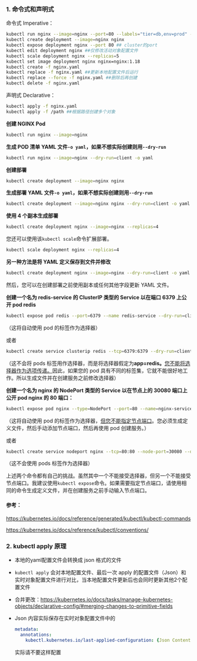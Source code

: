 ### 1. 命令式和声明式

命令式 Imperative：

```bash
kubectl run nginx --image=nginx --port=80 --labels="tier=db,env=prod" --expose=true  ##container的port
kubectl create deployment --image=nginx nginx
kubectl expose deployment nginx --port 80 ## cluster的port
kubectl edit deployment nginx ##仅修改活动对象配置文件
kubectl scale deployment nginx --replicas=5
kubectl set image deployment nginx nginx=nginx:1.18
kubectl create -f nginx.yaml
kubectl replace -f nginx.yaml ##更新本地配置文件后运行
kubectl replace --force -f nginx.yaml ##删除后再创建
kubectl delete -f nginx.yaml
```

声明式 Declarative：

```bash
kubectl apply -f nginx.yaml
kubectl apply -f /path ##根据路径创建多个对象
```

**创建 NGINX Pod**

```bash
kubectl run nginx --image=nginx
```

**生成 POD 清单 YAML 文件`-o yaml`，如果不想实际创建则用`--dry-run`**

```bash
kubectl run nginx --image=nginx --dry-run=client -o yaml
```

**创建部署**

```bash
kubectl create deployment --image=nginx nginx
```

**生成部署 YAML 文件`-o yaml`，如果不想实际创建则用`--dry-run`**

```bash
kubectl create deployment --image=nginx nginx --dry-run=client -o yaml
```

**使用 4 个副本生成部署**

```bash
kubectl create deployment nginx --image=nginx --replicas=4
```

您还可以使用该`kubectl scale`命令扩展部署。

```bash
kubectl scale deployment nginx --replicas=4
```

**另一种方法是将 YAML 定义保存到文件并修改**

```bash
kubectl create deployment nginx --image=nginx --dry-run=client -o yaml > nginx-deployment.yaml
```

然后，您可以在创建部署之前使用副本或任何其他字段更新 YAML 文件。

**创建一个名为 redis-service 的 ClusterIP 类型的 Service 以在端口 6379 上公开 pod redis**

```bash
kubectl expose pod redis --port=6379 --name redis-service --dry-run=client -o yaml
```

（这将自动使用 pod 的标签作为选择器）

或者

```bash
kubectl create service clusterip redis --tcp=6379:6379 --dry-run=client -o yaml
```

（这不会将 pods 标签用作选择器，而是将选择器假定为**app=redis。**[您不能将选择器作为选项传递。](https://github.com/kubernetes/kubernetes/issues/46191)因此，如果您的 pod 具有不同的标签集，它就不能很好地工作。所以生成文件并在创建服务之前修改选择器）



**创建一个名为 nginx 的 NodePort 类型的 Service 以在节点上的 30080 端口上公开 pod nginx 的 80 端口：**

```bash
kubectl expose pod nginx --type=NodePort --port=80 --name=nginx-service --dry-run=client -o yaml
```

（这将自动使用 pod 的标签作为选择器，[但您不能指定节点端口](https://github.com/kubernetes/kubernetes/issues/25478)。您必须生成定义文件，然后手动添加节点端口，然后再使用 pod 创建服务。）

或者

```bash
kubectl create service nodeport nginx --tcp=80:80 --node-port=30080 --dry-run=client -o yaml
```

（这不会使用 pods 标签作为选择器）

上述两个命令都有自己的挑战。虽然其中一个不能接受选择器，但另一个不能接受节点端口。我建议使用`kubectl expose`命令。如果需要指定节点端口，请使用相同的命令生成定义文件，并在创建服务之前手动输入节点端口。

#### **参考：**

https://kubernetes.io/docs/reference/generated/kubectl/kubectl-commands

https://kubernetes.io/docs/reference/kubectl/conventions/

### 2. kubectl apply 原理

- 本地的yaml配置文件会转换成 json 格式的文件

- `kubectl apply` 会对本地配置文件、最后一次 apply 的配置文件（Json）和实时对象配置文件进行对比，当本地配置文件更新后也会同时更新其他2个配置文件

- 合并更改：https://kubernetes.io/docs/tasks/manage-kubernetes-objects/declarative-config/#merging-changes-to-primitive-fields

- Json 内容实际保存在实时对象配置文件中的

  ```yaml
  metadata:
    annotations:
      kubectl.kubernetes.io/last-applied-configuration: {Json Content}
  ```

  实际请不要这样配置